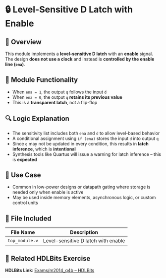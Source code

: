 # 🔒 Level-Sensitive D Latch with Enable

## 🧾 Overview
This module implements a **level-sensitive D latch** with an **enable** signal.  
The design **does not use a clock** and instead is **controlled by the enable line (`ena`)**.

## 🧠 Module Functionality
- When `ena = 1`, the output `q` follows the input `d`
- When `ena = 0`, the output `q` **retains its previous value**
- This is a **transparent latch**, not a flip-flop

## 🔍 Logic Explanation
- The sensitivity list includes both `ena` and `d` to allow level-based behavior
- A conditional assignment using `if (ena)` stores the input `d` into output `q`
- Since `q` may not be updated in every condition, this results in **latch inference**, which is **intentional**
- Synthesis tools like Quartus will issue a warning for latch inference – this is **expected**

## 🎯 Use Case
- Common in low-power designs or datapath gating where storage is needed only when enable is active
- May be used inside memory elements, asynchronous logic, or custom control units

## 📁 File Included

| File Name     | Description                            |
|---------------|----------------------------------------|
| `top_module.v`| Level-sensitive D latch with enable    |

## 📘 Related HDLBits Exercise
**HDLBits Link**: [Exams/m2014_q4b – HDLBits](https://hdlbits.01xz.net/wiki/Exams/m2014_q4b)

